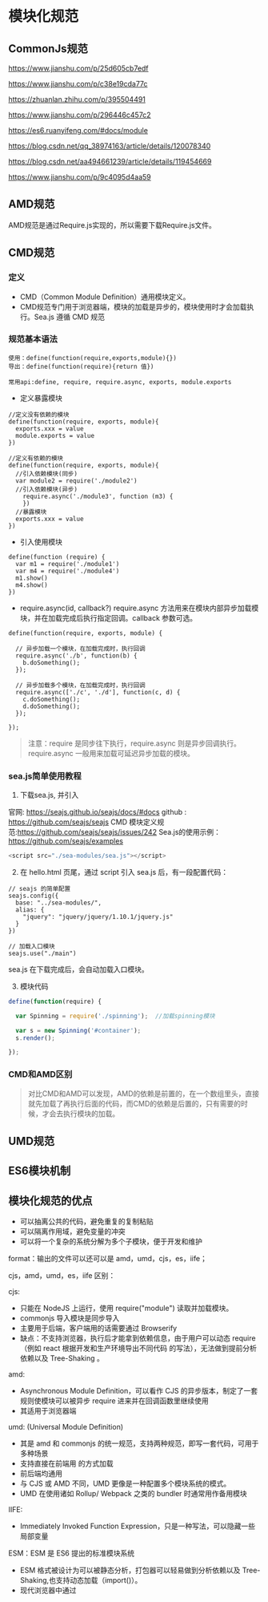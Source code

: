 
# 模块化规范

## CommonJs规范

https://www.jianshu.com/p/25d605cb7edf

https://www.jianshu.com/p/c38e19cda77c

https://zhuanlan.zhihu.com/p/395504491

https://www.jianshu.com/p/296446c457c2

https://es6.ruanyifeng.com/#docs/module

https://blog.csdn.net/qq_38974163/article/details/120078340

https://blog.csdn.net/aa494661239/article/details/119454669

https://www.jianshu.com/p/9c4095d4aa59




## AMD规范

AMD规范是通过Require.js实现的，所以需要下载Require.js文件。

## CMD规范

### 定义

- CMD（Common Module Definition）通用模块定义。
- CMD规范专门用于浏览器端，模块的加载是异步的，模块使用时才会加载执行。Sea.js 遵循 CMD 规范

### 规范基本语法

```
使用：define(function(require,exports,module){})
导出：define(function(require){return 值})

常用api:define, require, require.async, exports, module.exports

```
- 定义暴露模块

```
//定义没有依赖的模块
define(function(require, exports, module){
  exports.xxx = value
  module.exports = value
})
```
```
//定义有依赖的模块
define(function(require, exports, module){
  //引入依赖模块(同步)
  var module2 = require('./module2')
  //引入依赖模块(异步)
    require.async('./module3', function (m3) {
    })
  //暴露模块
  exports.xxx = value
})
```
- 引入使用模块

```
define(function (require) {
  var m1 = require('./module1')
  var m4 = require('./module4')
  m1.show()
  m4.show()
})
```
- require.async(id, callback?)
require.async 方法用来在模块内部异步加载模块，并在加载完成后执行指定回调。callback 参数可选。

```
define(function(require, exports, module) {

  // 异步加载一个模块，在加载完成时，执行回调
  require.async('./b', function(b) {
    b.doSomething();
  });

  // 异步加载多个模块，在加载完成时，执行回调
  require.async(['./c', './d'], function(c, d) {
    c.doSomething();
    d.doSomething();
  });

});
```

> 注意：require 是同步往下执行，require.async 则是异步回调执行。require.async 一般用来加载可延迟异步加载的模块。

### sea.js简单使用教程

1. 下载sea.js, 并引入

官网: https://seajs.github.io/seajs/docs/#docs
github : https://github.com/seajs/seajs
CMD 模块定义规范:https://github.com/seajs/seajs/issues/242
Sea.js的使用示例：https://github.com/seajs/examples

```js
<script src="./sea-modules/sea.js"></script>
```

2. 在 hello.html 页尾，通过 script 引入 sea.js 后，有一段配置代码：

```
// seajs 的简单配置
seajs.config({
  base: "../sea-modules/",
  alias: {
    "jquery": "jquery/jquery/1.10.1/jquery.js"
  }
})

// 加载入口模块
seajs.use("./main")
```
sea.js 在下载完成后，会自动加载入口模块。

3. 模块代码

```js
define(function(require) {

  var Spinning = require('./spinning');  //加载spinning模块

  var s = new Spinning('#container');
  s.render();

});
```


### CMD和AMD区别

> 对比CMD和AMD可以发现，AMD的依赖是前置的，在一个数组里头，直接就先加载了再执行后面的代码，而CMD的依赖是后置的，只有需要的时候，才会去执行模块的加载。




## UMD规范

## ES6模块机制


## 模块化规范的优点

- 可以抽离公共的代码，避免重复的复制粘贴
- 可以隔离作用域，避免变量的冲突
- 可以将一个复杂的系统分解为多个子模块，便于开发和维护














format：输出的文件可以还可以是 amd，umd，cjs，es，iife；

cjs，amd，umd，es，iife 区别：

cjs:

- 只能在 NodeJS 上运行，使用 require("module") 读取并加载模块。
- commonjs 导入模块是同步导入
- 主要用于后端，客户端用的话需要通过 Browserify
- 缺点：不支持浏览器，执行后才能拿到依赖信息，由于用户可以动态 require（例如 react 根据开发和生产环境导出不同代码 的写法），无法做到提前分析依赖以及 Tree-Shaking 。

amd:

- Asynchronous Module Definition，可以看作 CJS 的异步版本，制定了一套规则使模块可以被异步 require 进来并在回调函数里继续使用
- 其适用于浏览器端

umd: (Universal Module Definition)

- 其是 amd 和 commonjs 的统一规范，支持两种规范，即写一套代码，可用于多种场景
- 支持直接在前端用 <script src="lib.umd.js"></script> 的方式加载
- 前后端均通用
- 与 CJS 或 AMD 不同，UMD 更像是一种配置多个模块系统的模式。
- UMD 在使用诸如 Rollup/ Webpack 之类的 bundler 时通常用作备用模块

IIFE:

- Immediately Invoked Function Expression，只是一种写法，可以隐藏一些局部变量

ESM：ESM 是 ES6 提出的标准模块系统

- ESM 格式被设计为可以被静态分析，打包器可以轻易做到分析依赖以及 Tree-Shaking,也支持动态加载（import()）。
- 现代浏览器中通过 <script type="module"> 直接导入
- 使用 import export 来管理依赖
- node 也开始支持
  > node 支持 ESModule node 最新版本进一步增强了对 ESModule 的支出，只需要在 package.json 增加一个选项即可 "type":"module"
- 很多浏览器开始支持
